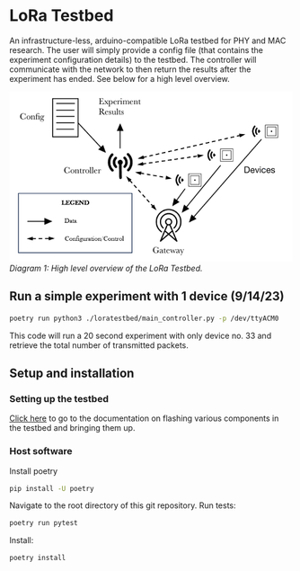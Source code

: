 # LoRa Testbed

An infrastructure-less, arduino-compatible LoRa testbed for PHY and MAC research. The user will simply provide a config file (that contains the experiment configuration details) to the testbed. The controller will communicate with the network to then return the results after the experiment has ended. See below for a high level overview. 

![]('./../docs/testbed_setup_diagram.png)
*Diagram 1: High level overview of the LoRa Testbed.*


## Run a simple experiment with 1 device (9/14/23)

```bash
poetry run python3 ./loratestbed/main_controller.py -p /dev/ttyACM0 
```

This code will run a 20 second experiment with only device no. 33 and retrieve the total number of transmitted packets.

## Setup and installation

### Setting up the testbed

[Click here](./sketch/README.md) to go to the documentation on flashing various components in the testbed and bringing them up.

### Host software

Install poetry

```bash
pip install -U poetry
```

Navigate to the root directory of this git repository. Run tests:

```bash
poetry run pytest
```

Install:

```bash
poetry install
```
